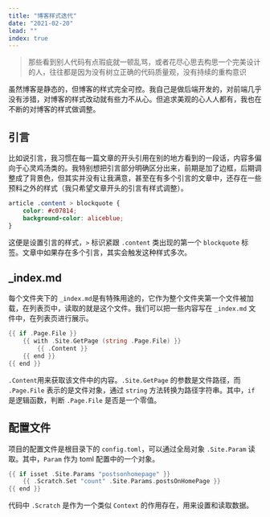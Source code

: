 ```yaml
---
title: "博客样式迭代"
date: "2021-02-20"
lead: ""
index: true
---
```


> 那些看到别人代码有点瑕疵就一顿乱骂，或者花尽心思去构思一个完美设计的人，往往都是因为没有树立正确的代码质量观，没有持续的重构意识

虽然博客是静态的，但博客的样式完全可控。我自己是做后端开发的，对前端几乎没有涉猎，对博客的样式改动就有些力不从心。但追求美观的心人人都有，我也在不断的对博客的样式做调整。

## 引言

比如说引言，我习惯在每一篇文章的开头引用在别的地方看到的一段话，内容多偏向于心灵鸡汤类的。我特别想把引言部分明确区分出来，前期是加了边框，后期调整成了背景色，但其实并没有让我满意，甚至在有多个引言的文章中，还存在一些预料之外的样式（我只希望文章开头的引言有样式调整）。

```css
article .content > blockquote {
    color: #c07814;
    background-color: aliceblue;
}
```

这便是设置引言的样式，`>` 标识紧跟 `.content`  类出现的第一个 `blockquote` 标签。文章中如果存在多个引言，其实会触发这种样式多次。

## _index.md

每个文件夹下的 `_index.md`是有特殊用途的，它作为整个文件夹第一个文件被加载，在列表页中，读取的就是这个文件。我们可以把一些内容写在 `_index.md` 文件中，在列表页进行展示。

```go
{{ if .Page.File }}
	{{ with .Site.GetPage (string .Page.File) }}
		{{ .Content }}
	{{ end }}
{{ end }}
```

`.Content`用来获取该文件中的内容。`.Site.GetPage`  的参数是文件路径，而 `.Page.File` 表示的是文件对象，通过 `string` 方法转换为路径字符串。其中，`if` 是逻辑函数，判断 `.Page.File` 是否是一个零值。

## 配置文件

项目的配置文件是根目录下的 `config.toml`，可以通过全局对象 `.Site.Param` 读取。其中，`Param` 作为 toml 配置中的一个对象。

```go
{{ if isset .Site.Params "postsonhomepage" }}
	{{ .Scratch.Set "count" .Site.Params.postsOnHomePage }}
{{ end }}
```

代码中 `.Scratch` 是作为一个类似 `Context` 的作用存在，用来设置和读取数据。 

